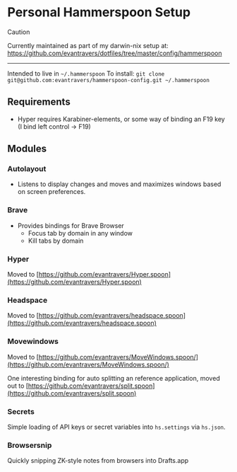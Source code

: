 # Personal Hammerspoon Setup

> [!CAUTION]
> Currently maintained as part of my darwin-nix setup at: https://github.com/evantravers/dotfiles/tree/master/config/hammerspoon

---

Intended to live in `~/.hammerspoon`
To install: `git clone git@github.com:evantravers/hammerspoon-config.git ~/.hammerspoon`

## Requirements

- Hyper requires Karabiner-elements, or some way of binding an F19 key (I bind
  left control -> F19)

## Modules

### Autolayout

- Listens to display changes and moves and maximizes windows based on screen
  preferences.

### Brave

- Provides bindings for Brave Browser
    - Focus tab by domain in any window
    - Kill tabs by domain

### Hyper

Moved to [https://github.com/evantravers/Hyper.spoon](https://github.com/evantravers/Hyper.spoon)

### Headspace

Moved to [https://github.com/evantravers/headspace.spoon](https://github.com/evantravers/headspace.spoon)

### Movewindows

Moved to [https://github.com/evantravers/MoveWindows.spoon/](https://github.com/evantravers/MoveWindows.spoon/)

One interesting binding for auto splitting an reference application, moved out to [https://github.com/evantravers/split.spoon](https://github.com/evantravers/split.spoon)

### Secrets

Simple loading of API keys or secret variables into `hs.settings` via
`hs.json`.

### Browsersnip

Quickly snipping ZK-style notes from browsers into Drafts.app
